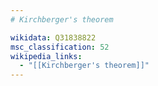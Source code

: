 ```yaml
---
# Kirchberger's theorem

wikidata: Q31838822
msc_classification: 52
wikipedia_links:
  - "[[Kirchberger's theorem]]"
---
```

